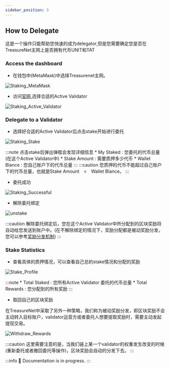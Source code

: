 ```yaml
---
sidebar_position: 3
---
```


## How to Delegate

这是一个操作只能帮助您快速的成为delegator,但是您需要确定您是否在TreasureNet主网上是否拥有代币UNIT和TAT

### Access the dashboard

  * 在钱包中(MetaMask)中选择Treasurenet主网。

  ![Staking_MetaMask](/img/docs/metamask.jpg)

  * 访问[官网](https://124.70.23.119:3007/Stake/profile),选择合适的Active Validator

  ![Staking_Active_Validator](/img/docs/Staking_Active_Validator.png)

### Delegate to a Validator

  * 选择好合适的Active Validator后点击stake开始进行委托

  ![Staking_Stake](/img/docs/Staking_tanchuang.png)

  :::note
    点击stake后弹出弹框会发现详细信息
      * My Staked : 您委托的代币总量(在这个Active Validator中)
      * Stake Amount : 需要质押多少代币
      * Wallet Blance : 您自己账户下的代币总量
  :::
  :::caution
    您质押的代币不能超过自己账户下的代币总量，也就是Stake Amount　<　Wallet Blance。
  :::

  * 委托成功

  ![Staking_Successful](/img/docs/successful.png)

  * 解除委托绑定

  ![unstake](/img/docs/unstake.png)

  :::caution
    解除委托绑定后，您在这个Active Validator中所分配到的区块奖励将自动给您发送到账户中。(在不解除绑定的情况下，奖励分配都是被动奖励分发，您可以参考[奖励分发机制](../protocolDevelopers/modules/distribution.md))
  :::

### Stake Statistics

  * 查看具体的质押情况，可以查看自己总的stake情况和分配的奖励
  
  ![Stake_Profile](/img/docs/Stake_Profile.png)

  :::note
      * Total Staked : 您所有Active Validator 委托的代币总量
      * Total Rewards : 您分配到的所有奖励
  :::

  * 取回自己的区块奖励

  在TreasureNet中采取了另外一种策略，我们称为被动奖励分发，即区块奖励不会主动转入目标账户，validator运营方或者委托人想要提取奖励时，需要主动发起提现交易。

  ![Withdraw_Rewards](/img/docs/Withdraw_Rewards.png)

  :::caution
    这里需要注意的是，当我们链上某一个validator的权重发生改变的时候(重新委托或者撤回委托等操作)，区块奖励会自动的分发下去。
  :::

:::info
  🚧 Documentation is in progress.
:::
